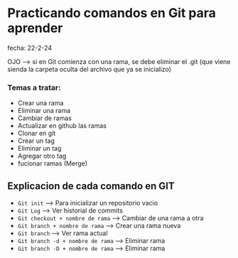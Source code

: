 # Practicando comandos en Git para aprender 
fecha: 22-2-24

OJO --> si en Git comienza con una rama, se debe eliminar el .git (que viene sienda la carpeta oculta del archivo que ya se inicializo) 

### Temas a tratar: 
- Crear una rama
- Eliminar una rama
- Cambiar de ramas
- Actualizar en github las ramas
- Clonar en git
- Crear un tag
- Eliminar un tag
- Agregar otro tag
- fucionar ramas (Merge)



## Explicacion de cada comando en GIT

- `Git init` --> Para inicializar un repositorio vacio
- `Git Log` --> Ver historial de commits
- `Git checkout + nombre de rama` --> Cambiar de una rama a otra 
- `Git branch + nombre de rama` --> Crear una rama nueva
- `Git branch` --> Ver rama actual 
- `Git branch -d + nombre de rama` --> Eliminar rama
- `Git branch -D + nombre de rama` --> Eliminar rama


  
  

